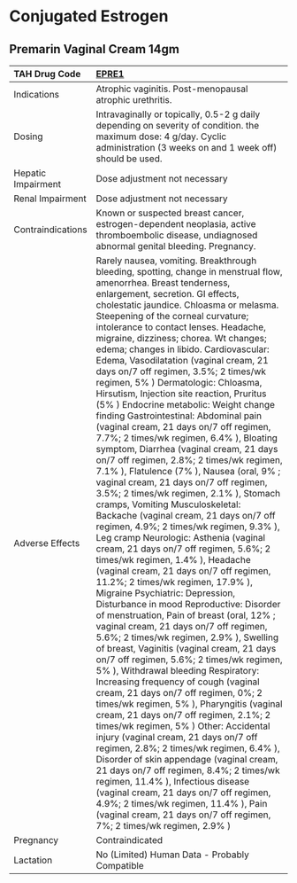 # Conjugated Estrogen

## Premarin Vaginal Cream 14gm

| TAH Drug Code      | [**EPRE1**](https://www.tahsda.org.tw/drugs/hissearch.php?drug_code=EPRE1)                                                                                                                                                                                                                                                                                                                                                                                                                                                                                                                                                                                                                                                                                                                                                                                                                                                                                                                                                                                                                                                                                                                                                                                                                                                                                                                                                                                                                                                                                                                                                                                                                                                                                                                                                                                                                                                                                                                                                                                                                                                                                                                       |
|:-------------------|:-------------------------------------------------------------------------------------------------------------------------------------------------------------------------------------------------------------------------------------------------------------------------------------------------------------------------------------------------------------------------------------------------------------------------------------------------------------------------------------------------------------------------------------------------------------------------------------------------------------------------------------------------------------------------------------------------------------------------------------------------------------------------------------------------------------------------------------------------------------------------------------------------------------------------------------------------------------------------------------------------------------------------------------------------------------------------------------------------------------------------------------------------------------------------------------------------------------------------------------------------------------------------------------------------------------------------------------------------------------------------------------------------------------------------------------------------------------------------------------------------------------------------------------------------------------------------------------------------------------------------------------------------------------------------------------------------------------------------------------------------------------------------------------------------------------------------------------------------------------------------------------------------------------------------------------------------------------------------------------------------------------------------------------------------------------------------------------------------------------------------------------------------------------------------------------------------|
| Indications        | Atrophic vaginitis. Post-menopausal atrophic urethritis.                                                                                                                                                                                                                                                                                                                                                                                                                                                                                                                                                                                                                                                                                                                                                                                                                                                                                                                                                                                                                                                                                                                                                                                                                                                                                                                                                                                                                                                                                                                                                                                                                                                                                                                                                                                                                                                                                                                                                                                                                                                                                                                                         |
| Dosing             | Intravaginally or topically, 0.5-2 g daily depending on severity of condition. the maximum dose: 4 g/day. Cyclic administration (3 weeks on and 1 week off) should be used.                                                                                                                                                                                                                                                                                                                                                                                                                                                                                                                                                                                                                                                                                                                                                                                                                                                                                                                                                                                                                                                                                                                                                                                                                                                                                                                                                                                                                                                                                                                                                                                                                                                                                                                                                                                                                                                                                                                                                                                                                      |
| Hepatic Impairment | Dose adjustment not necessary                                                                                                                                                                                                                                                                                                                                                                                                                                                                                                                                                                                                                                                                                                                                                                                                                                                                                                                                                                                                                                                                                                                                                                                                                                                                                                                                                                                                                                                                                                                                                                                                                                                                                                                                                                                                                                                                                                                                                                                                                                                                                                                                                                    |
| Renal Impairment   | Dose adjustment not necessary                                                                                                                                                                                                                                                                                                                                                                                                                                                                                                                                                                                                                                                                                                                                                                                                                                                                                                                                                                                                                                                                                                                                                                                                                                                                                                                                                                                                                                                                                                                                                                                                                                                                                                                                                                                                                                                                                                                                                                                                                                                                                                                                                                    |
| Contraindications  | Known or suspected breast cancer, estrogen-dependent neoplasia, active thromboembolic disease, undiagnosed abnormal genital bleeding. Pregnancy.                                                                                                                                                                                                                                                                                                                                                                                                                                                                                                                                                                                                                                                                                                                                                                                                                                                                                                                                                                                                                                                                                                                                                                                                                                                                                                                                                                                                                                                                                                                                                                                                                                                                                                                                                                                                                                                                                                                                                                                                                                                 |
| Adverse Effects    | Rarely nausea, vomiting. Breakthrough bleeding, spotting, change in menstrual flow, amenorrhea. Breast tenderness, enlargement, secretion. GI effects, cholestatic jaundice. Chloasma or melasma. Steepening of the corneal curvature; intolerance to contact lenses. Headache, migraine, dizziness; chorea. Wt changes; edema; changes in libido. Cardiovascular: Edema, Vasodilatation (vaginal cream, 21 days on/7 off regimen, 3.5%; 2 times/wk regimen, 5% ) Dermatologic: Chloasma, Hirsutism, Injection site reaction, Pruritus (5% ) Endocrine metabolic: Weight change finding Gastrointestinal: Abdominal pain (vaginal cream, 21 days on/7 off regimen, 7.7%; 2 times/wk regimen, 6.4% ), Bloating symptom, Diarrhea (vaginal cream, 21 days on/7 off regimen, 2.8%; 2 times/wk regimen, 7.1% ), Flatulence (7% ), Nausea (oral, 9% ; vaginal cream, 21 days on/7 off regimen, 3.5%; 2 times/wk regimen, 2.1% ), Stomach cramps, Vomiting Musculoskeletal: Backache (vaginal cream, 21 days on/7 off regimen, 4.9%; 2 times/wk regimen, 9.3% ), Leg cramp Neurologic: Asthenia (vaginal cream, 21 days on/7 off regimen, 5.6%; 2 times/wk regimen, 1.4% ), Headache (vaginal cream, 21 days on/7 off regimen, 11.2%; 2 times/wk regimen, 17.9% ), Migraine Psychiatric: Depression, Disturbance in mood Reproductive: Disorder of menstruation, Pain of breast (oral, 12% ; vaginal cream, 21 days on/7 off regimen, 5.6%; 2 times/wk regimen, 2.9% ), Swelling of breast, Vaginitis (vaginal cream, 21 days on/7 off regimen, 5.6%; 2 times/wk regimen, 5% ), Withdrawal bleeding Respiratory: Increasing frequency of cough (vaginal cream, 21 days on/7 off regimen, 0%; 2 times/wk regimen, 5% ), Pharyngitis (vaginal cream, 21 days on/7 off regimen, 2.1%; 2 times/wk regimen, 5% ) Other: Accidental injury (vaginal cream, 21 days on/7 off regimen, 2.8%; 2 times/wk regimen, 6.4% ), Disorder of skin appendage (vaginal cream, 21 days on/7 off regimen, 8.4%; 2 times/wk regimen, 11.4% ), Infectious disease (vaginal cream, 21 days on/7 off regimen, 4.9%; 2 times/wk regimen, 11.4% ), Pain (vaginal cream, 21 days on/7 off regimen, 7%; 2 times/wk regimen, 2.9% ) |
| Pregnancy          | Contraindicated                                                                                                                                                                                                                                                                                                                                                                                                                                                                                                                                                                                                                                                                                                                                                                                                                                                                                                                                                                                                                                                                                                                                                                                                                                                                                                                                                                                                                                                                                                                                                                                                                                                                                                                                                                                                                                                                                                                                                                                                                                                                                                                                                                                  |
| Lactation          | No (Limited) Human Data - Probably Compatible                                                                                                                                                                                                                                                                                                                                                                                                                                                                                                                                                                                                                                                                                                                                                                                                                                                                                                                                                                                                                                                                                                                                                                                                                                                                                                                                                                                                                                                                                                                                                                                                                                                                                                                                                                                                                                                                                                                                                                                                                                                                                                                                                    |

